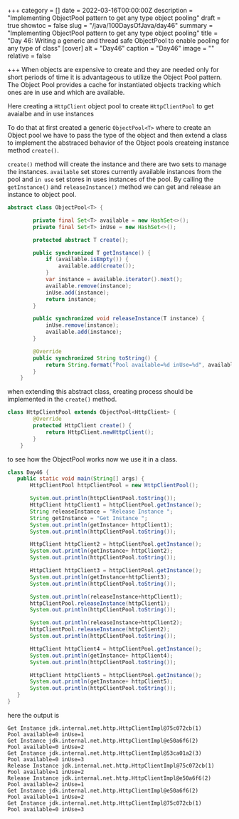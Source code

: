 +++
category = []
date = 2022-03-16T00:00:00Z
description = "Implementing ObjectPool pattern to get any type object pooling"
draft = true
showtoc = false
slug = "/java/100DaysOfJava/day46"
summary = "Implementing ObjectPool pattern to get any type object pooling"
title = "Day 46: Writing a generic and thread safe ObjectPool to enable pooling for any type of class"
[cover]
alt = "Day46"
caption = "Day46"
image = ""
relative = false

+++
When objects are expensive to create and they are needed only for short periods of time it is advantageous to utilize the Object Pool pattern. The Object Pool provides a cache for instantiated objects tracking which ones are in use and which are available.

Here creating a `HttpClient` object pool to create `HttpClientPool` to get avaialbe and in use instances

To do that at first created a generic `ObjectPool<T>` where to create an Object pool we have to pass the type of the object and then extend a class to implement the abstraced behavior of the Object pools createing instance method `create()`.

`create()` method will create the instance and there are two sets to manage the instances. `available` set stores currently available instances from the pool and `in use` set stores in uses instances of the pool. By calling the `getInstance()` and `releaseInstance()` method we can get and release an instance to object pool.

```java
abstract class ObjectPool<T> {

        private final Set<T> available = new HashSet<>();
        private final Set<T> inUse = new HashSet<>();

        protected abstract T create();

        public synchronized T getInstance() {
            if (available.isEmpty()) {
                available.add(create());
            }
            var instance = available.iterator().next();
            available.remove(instance);
            inUse.add(instance);
            return instance;
        }

        public synchronized void releaseInstance(T instance) {
            inUse.remove(instance);
            available.add(instance);
        }

        @Override
        public synchronized String toString() {
            return String.format("Pool available=%d inUse=%d", available.size(), inUse.size());
        }
    }
```

when extending this abstract class, creating process should be implemented in the `create()` method.

```java
class HttpClientPool extends ObjectPool<HttpClient> {
        @Override
        protected HttpClient create() {
            return HttpClient.newHttpClient();
        }
    }
```

to see how the ObjectPool works now we use it in a class.

```java
class Day46 {
   public static void main(String[] args) {
       HttpClientPool httpClientPool = new HttpClientPool();

       System.out.println(httpClientPool.toString());
       HttpClient httpClient1 = httpClientPool.getInstance();
       String releaseInstance = "Release Instance ";
       String getInstance = "Get Instance ";
       System.out.println(getInstance+ httpClient1);
       System.out.println(httpClientPool.toString());

       HttpClient httpClient2 = httpClientPool.getInstance();
       System.out.println(getInstance+ httpClient2);
       System.out.println(httpClientPool.toString());

       HttpClient httpClient3 = httpClientPool.getInstance();
       System.out.println(getInstance+httpClient3);
       System.out.println(httpClientPool.toString());

       System.out.println(releaseInstance+httpClient1);
       httpClientPool.releaseInstance(httpClient1);
       System.out.println(httpClientPool.toString());

       System.out.println(releaseInstance+httpClient2);
       httpClientPool.releaseInstance(httpClient2);
       System.out.println(httpClientPool.toString());

       HttpClient httpClient4 = httpClientPool.getInstance();
       System.out.println(getInstance+ httpClient4);
       System.out.println(httpClientPool.toString());

       HttpClient httpClient5 = httpClientPool.getInstance();
       System.out.println(getInstance+ httpClient5);
       System.out.println(httpClientPool.toString());
   }
}
```

here the output is
```Pool available=0 inUse=0
Get Instance jdk.internal.net.http.HttpClientImpl@75c072cb(1)
Pool available=0 inUse=1
Get Instance jdk.internal.net.http.HttpClientImpl@e50a6f6(2)
Pool available=0 inUse=2
Get Instance jdk.internal.net.http.HttpClientImpl@53ca01a2(3)
Pool available=0 inUse=3
Release Instance jdk.internal.net.http.HttpClientImpl@75c072cb(1)
Pool available=1 inUse=2
Release Instance jdk.internal.net.http.HttpClientImpl@e50a6f6(2)
Pool available=2 inUse=1
Get Instance jdk.internal.net.http.HttpClientImpl@e50a6f6(2)
Pool available=1 inUse=2
Get Instance jdk.internal.net.http.HttpClientImpl@75c072cb(1)
Pool available=0 inUse=3
```